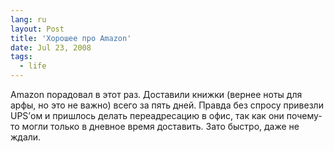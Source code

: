 ```yaml
---
lang: ru
layout: Post
title: 'Хорошее про Amazon'
date: Jul 23, 2008
tags:
  - life
---
```


Amazon порадовал в этот раз. Доставили книжки (вернее ноты для арфы, но это не важно) всего за пять дней. Правда без спросу привезли UPS’ом и пришлось делать переадресацию в офис, так как они почему-то могли только в дневное время доставить. Зато быстро, даже не ждали.
